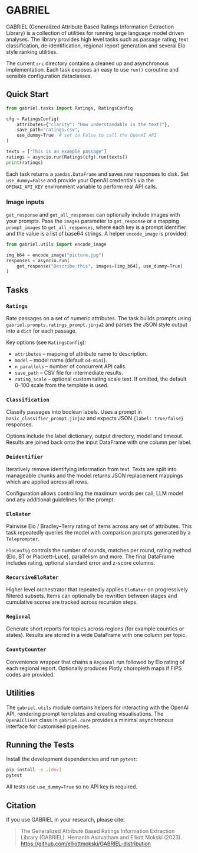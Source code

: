 # GABRIEL

GABRIEL (Generalized Attribute Based Ratings Information Extraction Library) is a collection of utilities for running large language model driven analyses.  The library provides high level tasks such as passage rating, text classification, de‑identification, regional report generation and several Elo style ranking utilities.

The current `src` directory contains a cleaned up and asynchronous implementation.  Each task exposes an easy to use `run()` coroutine and sensible configuration dataclasses. 

## Quick Start

```python
from gabriel.tasks import Ratings, RatingsConfig

cfg = RatingsConfig(
    attributes={"clarity": "How understandable is the text?"},
    save_path="ratings.csv",
    use_dummy=True  # set to False to call the OpenAI API
)

texts = ["This is an example passage"]
ratings = asyncio.run(Ratings(cfg).run(texts))
print(ratings)
```

Each task returns a `pandas.DataFrame` and saves raw responses to disk.  Set `use_dummy=False` and provide your OpenAI credentials via the `OPENAI_API_KEY` environment variable to perform real API calls.

### Image inputs

`get_response` and `get_all_responses` can optionally include images with your prompts. Pass the `images` parameter to `get_response` or a mapping `prompt_images` to `get_all_responses`, where each key is a prompt identifier and the value is a list of base64 strings. A helper `encode_image` is provided:

```python
from gabriel.utils import encode_image

img_b64 = encode_image("picture.jpg")
responses = asyncio.run(
    get_response("Describe this", images=[img_b64], use_dummy=True)
)
```


## Tasks

### `Ratings`
Rate passages on a set of numeric attributes.  The task builds prompts using `gabriel.prompts.ratings_prompt.jinja2` and parses the JSON style output into a `dict` for each passage.

Key options (see `RatingsConfig`):
- `attributes` – mapping of attribute name to description.
- `model` – model name (default `o4-mini`).
- `n_parallels` – number of concurrent API calls.
- `save_path` – CSV file for intermediate results.
- `rating_scale` – optional custom rating scale text. If omitted, the default 0–100 scale from the template is used.

### `Classification`
Classify passages into boolean labels.  Uses a prompt in `basic_classifier_prompt.jinja2` and expects JSON `{label: true/false}` responses.

Options include the label dictionary, output directory, model and timeout.  Results are joined back onto the input DataFrame with one column per label.

### `Deidentifier`
Iteratively remove identifying information from text.  Texts are split into manageable chunks and the model returns JSON replacement mappings which are applied across all rows.

Configuration allows controlling the maximum words per call, LLM model and any additional guidelines for the prompt.

### `EloRater`
Pairwise Elo / Bradley–Terry rating of items across any set of attributes.  This task repeatedly queries the model with comparison prompts generated by a `Teleprompter`.

`EloConfig` controls the number of rounds, matches per round, rating method (Elo, BT or Plackett–Luce), parallelism and more.  The final DataFrame includes rating, optional standard error and z-score columns.

### `RecursiveEloRater`
Higher level orchestrator that repeatedly applies `EloRater` on progressively filtered subsets.  Items can optionally be rewritten between stages and cumulative scores are tracked across recursion steps.

### `Regional`
Generate short reports for topics across regions (for example counties or states).  Results are stored in a wide DataFrame with one column per topic.

### `CountyCounter`
Convenience wrapper that chains a `Regional` run followed by Elo rating of each regional report.  Optionally produces Plotly choropleth maps if FIPS codes are provided.

## Utilities

The `gabriel.utils` module contains helpers for interacting with the OpenAI API, rendering prompt templates and creating visualisations.  The `OpenAIClient` class in `gabriel.core` provides a minimal asynchronous interface for customised pipelines.

## Running the Tests

Install the development dependencies and run `pytest`:

```bash
pip install -e .[dev]
pytest
```

All tests use `use_dummy=True` so no API key is required.

## Citation

If you use GABRIEL in your research, please cite:

> The Generalized Attribute Based Ratings Information Extraction Library (GABRIEL). Hemanth Asirvatham and Elliott Mokski (2023). <https://github.com/elliottmokski/GABRIEL-distribution>
